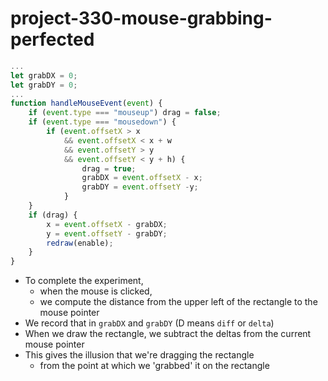 # project-330-mouse-grabbing-perfected

```js
...
let grabDX = 0;
let grabDY = 0;
...
function handleMouseEvent(event) {
    if (event.type === "mouseup") drag = false;
    if (event.type === "mousedown") {
        if (event.offsetX > x 
            && event.offsetX < x + w 
            && event.offsetY > y 
            && event.offsetY < y + h) {
                drag = true;
                grabDX = event.offsetX - x;
                grabDY = event.offsetY -y;
            }
    }
    if (drag) {
        x = event.offsetX - grabDX;
        y = event.offsetY - grabDY;
        redraw(enable);
    }
}
```

* To complete the experiment, 
  * when the mouse is clicked, 
  * we compute the distance from the upper left of the rectangle to the mouse pointer
* We record that in `grabDX` and `grabDY` (D means `diff` or `delta`)
* When we draw the rectangle, we subtract the deltas from the current mouse pointer
* This gives the illusion that we're dragging the rectangle
  * from the point at which we 'grabbed' it on the rectangle
